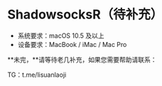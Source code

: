 # ShadowsocksR（待补充）

* 系统要求：macOS 10.5 及以上
* 设备要求：MacBook / iMac / Mac Pro

**未完，**请等待老几补充，如果您需要帮助请联系：

TG：t.me/lisuanlaoji

